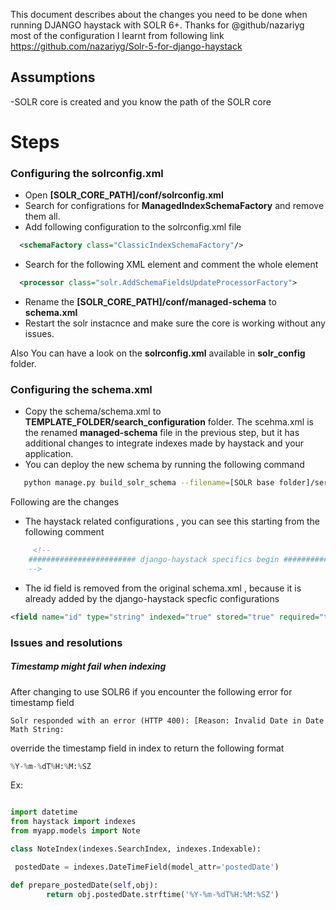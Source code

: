 This document describes about the changes you need to be done when running DJANGO haystack with SOLR 6+.
Thanks for @github/nazariyg most of the configuration I learnt from following link
https://github.com/nazariyg/Solr-5-for-django-haystack

## Assumptions
-SOLR core is created and you know the path of the SOLR core

# Steps

### Configuring the solrconfig.xml

- Open **[SOLR_CORE_PATH]/conf/solrconfig.xml**
- Search for configrations for **ManagedIndexSchemaFactory** and remove them all.
- Add following configuration to the solrconfig.xml file
```xml
  <schemaFactory class="ClassicIndexSchemaFactory"/>
```
- Search for the following XML element and comment the whole element
```xml
  <processor class="solr.AddSchemaFieldsUpdateProcessorFactory">
```
- Rename the **[SOLR_CORE_PATH]/conf/managed-schema** to **schema.xml**
- Restart the solr instacnce and make sure the core is working without any issues.

Also You can have a look on the **solrconfig.xml** available in **solr_config** folder.

### Configuring the schema.xml

- Copy the schema/schema.xml to **TEMPLATE_FOLDER/search_configuration** folder.
The scehma.xml is the renamed **managed-schema** file in the previous step, but it has additional changes to integrate
indexes made by haystack and your application.
- You can deploy the new schema by running the following command
```sh
   python manage.py build_solr_schema --filename=[SOLR base folder]/server/solr/[CORE_NAME]/conf/schema.xml && curl 'http://localhost:8983/solr/admin/cores?action=RELOAD&core=[CORE_NAME]&wt=json&indent=true'
```

Following are the changes
- The haystack related configurations , you can see this starting from the following comment
```xml
     <!--
    ######################## django-haystack specifics begin ########################
    -->
```
- The id field is removed from the original schema.xml , because it is already added by the django-haystack specfic configurations
```xml
<field name="id" type="string" indexed="true" stored="true" required="true" multiValued="false" />
```

### Issues and resolutions

##### Timestamp might fail when indexing

After changing to use SOLR6 if you encounter the following error for timestamp field
```error
Solr responded with an error (HTTP 400): [Reason: Invalid Date in Date Math String:
```
override the timestamp field in index to return the following format
```python
%Y-%m-%dT%H:%M:%SZ
```
Ex:
```python

import datetime
from haystack import indexes
from myapp.models import Note

class NoteIndex(indexes.SearchIndex, indexes.Indexable):

 postedDate = indexes.DateTimeField(model_attr='postedDate')

def prepare_postedDate(self,obj):
        return obj.postedDate.strftime('%Y-%m-%dT%H:%M:%SZ')
```

